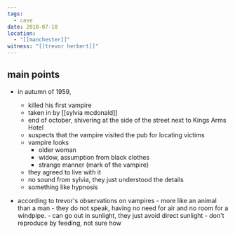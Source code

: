 ```yaml
---
tags:
  - case
date: 2010-07-10
location:
  - "[[manchester]]"
witness: "[[trevor herbert]]"
---
```

## main points
- in autumn of 1959,
	- killed his first vampire
	- taken in by [[sylvia mcdonald]]
	- end of october, shivering at the side of the street next to Kings Arms Hotel
	- suspects that the vampire visited the pub for locating victims
	- vampire looks
		- older woman
		- widow, assumption from black clothes
		- strange manner (mark of the vampire)
	- they agreed to live with it
	- no sound from sylvia, they just understood the details
	- something like hypnosis

- according to trevor's observations on vampires
		- more like an animal than a man
		- they do not speak, having no need for air and no room for a windpipe.
		- can go out in sunlight, they just avoid direct sunlight
		- don't reproduce by feeding, not sure how